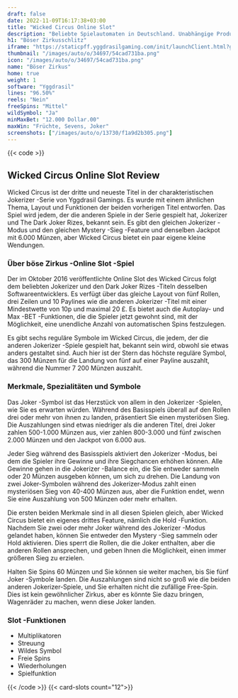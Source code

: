 ```yaml
---
draft: false
date: 2022-11-09T16:17:38+03:00
title: "Wicked Circus Online Slot"
description: "Beliebte Spielautomaten in Deutschland. Unabhängige Produktbewertungen und exklusive Anmeldeangebote. Jetzt spielen!"
h1: "Böser Zirkusschlitz"
iframe: "https://staticpff.yggdrasilgaming.com/init/launchClient.html?gameid=7321&lang=en&org=Demo&fullscreen=yes&channel=pc"
thumbnail: "/images/auto/o/34697/54cad731ba.png"
icon: "/images/auto/o/34697/54cad731ba.png"
name: "Böser Zirkus"
home: true
weight: 1
software: "Yggdrasil"
lines: "96.50%"
reels: "Nein"
freeSpins: "Mittel"
wildSymbol: "Ja"
minMaxBet: "12.000 Dollar.00"
maxWin: "Früchte, Sevens, Joker"
screenshots: ["/images/auto/o/13730/f1a9d2b305.png"]
---
```


{{< code >}}<h2>Wicked Circus Online Slot Review</h2><p>Wicked Circus ist der dritte und neueste Titel in der charakteristischen Jokerizer -Serie von Yggdrasil Gamings. Es wurde mit einem ähnlichen Thema, Layout und Funktionen der beiden vorherigen Titel entworfen. Das Spiel wird jedem, der die anderen Spiele in der Serie gespielt hat, Jokerizer und The Dark Joker Rizes, bekannt sein. Es gibt den gleichen Jokerizer -Modus und den gleichen Mystery -Sieg -Feature und denselben Jackpot mit 6.000 Münzen, aber Wicked Circus bietet ein paar eigene kleine Wendungen.</p><h3>Über böse Zirkus -Online Slot -Spiel</h3><p>Der im Oktober 2016 veröffentlichte Online Slot des Wicked Circus folgt dem beliebten Jokerizer und den Dark Joker Rizes -Titeln desselben Softwareentwicklers. Es verfügt über das gleiche Layout von fünf Rollen, drei Zeilen und 10 Paylines wie die anderen Jokerizer -Titel mit einer Mindestwette von 10p und maximal 20 £. Es bietet auch die Autoplay- und Max -BET -Funktionen, die die Spieler jetzt gewohnt sind, mit der Möglichkeit, eine unendliche Anzahl von automatischen Spins festzulegen.</p><p>Es gibt sechs reguläre Symbole im Wicked Circus, die jedem, der die anderen Jokerizer -Spiele gespielt hat, bekannt sein wird, obwohl sie etwas anders gestaltet sind. Auch hier ist der Stern das höchste reguläre Symbol, das 300 Münzen für die Landung von fünf auf einer Payline auszahlt, während die Nummer 7 200 Münzen auszahlt.</p><h3>Merkmale, Spezialitäten und Symbole</h3><p>Das Joker -Symbol ist das Herzstück von allem in den Jokerizer -Spielen, wie Sie es erwarten würden. Während des Basisspiels überall auf den Rollen drei oder mehr von ihnen zu landen, präsentiert Sie einen mysteriösen Sieg. Die Auszahlungen sind etwas niedriger als die anderen Titel, drei Joker zahlen 500-1.000 Münzen aus, vier zahlen 800-3.000 und fünf zwischen 2.000 Münzen und den Jackpot von 6.000 aus.</p><p>Jeder Sieg während des Basisspiels aktiviert den Jokerizer -Modus, bei dem die Spieler ihre Gewinne und ihre Siegchancen erhöhen können. Alle Gewinne gehen in die Jokerizer -Balance ein, die Sie entweder sammeln oder 20 Münzen ausgeben können, um sich zu drehen. Die Landung von zwei Joker-Symbolen während des Jokerizer-Modus zahlt einen mysteriösen Sieg von 40-400 Münzen aus, aber die Funktion endet, wenn Sie eine Auszahlung von 500 Münzen oder mehr erhalten.</p><p>Die ersten beiden Merkmale sind in all diesen Spielen gleich, aber Wicked Circus bietet ein eigenes drittes Feature, nämlich die Hold -Funktion. Nachdem Sie zwei oder mehr Joker während des Jokerizer -Modus gelandet haben, können Sie entweder den Mystery -Sieg sammeln oder Hold aktivieren. Dies sperrt die Rollen, die die Joker enthalten, aber die anderen Rollen ansprechen, und geben Ihnen die Möglichkeit, einen immer größeren Sieg zu erzielen.</p><p>Halten Sie Spins 60 Münzen und Sie können sie weiter machen, bis Sie fünf Joker -Symbole landen. Die Auszahlungen sind nicht so groß wie die beiden anderen Jokerizer-Spiele, und Sie erhalten nicht die zufällige Free-Spin. Dies ist kein gewöhnlicher Zirkus, aber es könnte Sie dazu bringen, Wagenräder zu machen, wenn diese Joker landen.</p><h3>
Slot -Funktionen</h3><ul>
<li></span>
Multiplikatoren</li>
<li></span>
Streuung</li>
<li></span>
Wildes Symbol</li>
<li></span>
Freie Spins</li>
<li></span>
Wiederholungen</li>
<li></span>
Spielfunktion</li></ul>{{< /code >}}
{{< card-slots count="12">}}